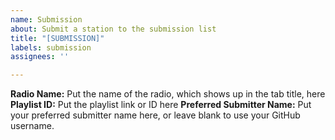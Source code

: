 ```yaml
---
name: Submission
about: Submit a station to the submission list
title: "[SUBMISSION]"
labels: submission
assignees: ''

---
```


**Radio Name:** Put the name of the radio, which shows up in the tab title, here
**Playlist ID:** Put the playlist link or ID here
**Preferred Submitter Name:** Put your preferred submitter name here, or leave blank to use your GitHub username.
